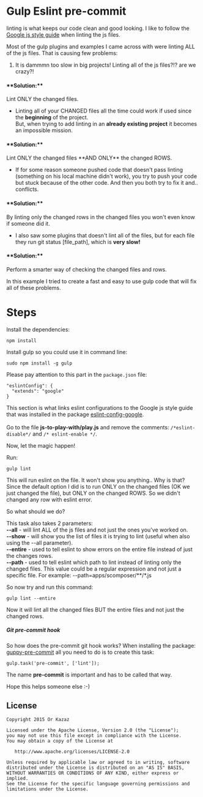 # Gulp Eslint pre-commit
linting is what keeps our code clean and good looking.
I like to follow the [Google js style guide](https://google.github.io/styleguide/javascriptguide.xml) when linting the js files.

Most of the gulp plugins and examples I came across with were linting ALL of the js files.
That is causing few problems:
1. It is dammmn too slow in big projects! Linting all of the js files?!? are we crazy?! <br>
<h4>**Solution:**</h4> Lint ONLY the changed files.

* Linting all of your CHANGED files all the time could work if used since the **beginning** of the project.<br>
But, when trying to add linting in an **already existing project** it becomes an impossible mission. <br>
<h4>**Solution:**</h4> Lint ONLY the changed files **AND ONLY** the changed ROWS.

* If for some reason someone pushed code that doesn't pass linting (something on his local machine didn't work), you try to push your code but stuck because of the other code. And then you both try to fix it and.. conflicts. <br>
<h4>**Solution:**</h4> By linting only the changed rows in the changed files you won't even know if someone did it.

* I also saw some plugins that doesn't lint all of the files, but for each file they run git status [file_path], which is **very slow!** <br>
<h4>**Solution:**</h4> Perform a smarter way of checking the changed files and rows.

In this example I tried to create a fast and easy to use gulp code that will fix all of these problems.

# Steps
Install the dependencies:
```
npm install
```

Install gulp so you could use it in command line:
```
sudo npm install -g gulp
```

Please pay attention to this part in the ```package.json``` file:
```
"eslintConfig": {
  "extends": "google"
}
```
This section is what links eslint configurations to the Google js style guide that was installed in the package [eslint-config-google](https://www.npmjs.com/package/eslint-config-google).
<br><br>
Go to the file **js-to-play-with/play.js** and remove the comments: ```/*eslint-disable*/``` and ```/* eslint-enable */```.

Now, let the magic happen!

Run:
```
gulp lint
```
This will run eslint on the file. It won't show you anything.. Why is that?
Since the default option I did is to run ONLY on the changed files (OK we just changed the file), but ONLY on the changed ROWS. So we didn't changed any row with eslint error.

So what should we do?

This task also takes 2 parameters:
<br>
**--all** - will lint ALL of the js files and not just the ones you've worked on.
<br>
**--show** - will show you the list of files it is trying to lint (useful when also using the --all parameter).
<br>
**--entire** - used to tell eslint to show errors on the entire file instead of just the changes rows.
<br>
**--path** - used to tell eslint which path to lint instead of linting only the changed files. This value could be
a regular expression and not just a specific file. For example: --path=apps/scomposer/\*\*/\*.js

So now try and run this command:
```
gulp lint --entire
```
Now it will lint all the changed files BUT the entire files and not just the changed rows.

##### Git pre-commit hook
So how does the pre-commit git hook works?
When installing the package: [guppy-pre-commit](https://github.com/therealklanni/guppy-pre-commit) all you need to do is to create this task:
```
gulp.task('pre-commit', ['lint']);
```
The name **pre-commit** is important and has to be called that way.

Hope this helps someone else :-)

## License

    Copyright 2015 Or Kazaz

    Licensed under the Apache License, Version 2.0 (the "License");
    you may not use this file except in compliance with the License.
    You may obtain a copy of the License at

       http://www.apache.org/licenses/LICENSE-2.0

    Unless required by applicable law or agreed to in writing, software
    distributed under the License is distributed on an "AS IS" BASIS,
    WITHOUT WARRANTIES OR CONDITIONS OF ANY KIND, either express or implied.
    See the License for the specific language governing permissions and
    limitations under the License.
